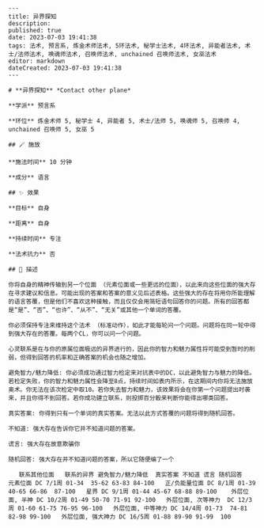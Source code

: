 
    ---
    title: 异界探知
    description: 
    published: true
    date: 2023-07-03 19:41:38
    tags: 法术, 预言系, 炼金术师法术, 5环法术, 秘学士法术, 4环法术, 异能者法术, 术士/法师法术, 唤魂师法术, 召唤师法术, unchained 召唤师法术, 女巫法术
    editor: markdown
    dateCreated: 2023-07-03 19:41:38
    ---

    # **异界探知** *Contact other plane*

    **学派** 预言系 

    **环位** 炼金术师 5, 秘学士 4, 异能者 5, 术士/法师 5, 唤魂师 5, 召唤师 4, unchained 召唤师 5, 女巫 5

    ## 🪄 施放

    **施法时间** 10 分钟

    **成分** 语言

    ## ✨ 效果 

    **目标** 自身 

    **距离** 自身  

    **持续时间** 专注 

    **法术抗力** 否

    ## 📖 描述

    你将自身的精神传输到另一个位面 （元素位面或一些更远的位面），以此来向这些位面的强大存在寻求建议和信息。可能出现的答案和答案的意义见后述表格。这些强大的存在将用你所能理解的语言答覆，但是他们不喜欢这种接触，而且仅仅会用简短语句回答你的问题。所有的回答都是“是”、“否”、“也许”、“从不”、“无关”或其他一个单词的答覆。

    你必须保持专注来维持这个法术 （标准动作），如此才能每轮问一个问题。问题将在同一轮中得到强大存在的答覆。每两个CL，你可以问一个问题。

    心灵联系是在与你的原属位面极远的异界进行的，因此你的智力和魅力属性将可能受到暂时的削弱，但得到回答的机率和正确答案的机会也随之增加。

    避免智力/魅力降低: 你必须成功通过智力检定来对抗表中的DC，以此避免智力与魅力的降低。若检定失败，你的智力和魅力属性会降至8点，持续时间如表内所示，在这期间内你将无法施放奥术。你无法在该次检定中取10。若你失去智力和魅力，该效果将会在你第一个问题提出时袭来，并且你得不到回答。若你成功建立联系，则投掷百分骰来判断你能得出哪类回答。

    真实答案: 你得到只有一个单词的真实答案。无法以此方式答覆的问题将得到随机回答。

    不知道: 强大存在告诉你它并不知道问题的答案。

    谎言: 强大存在故意欺骗你

    随机回答: 强大存在并不知道问题的答案，所以它随便编了一个

       联系其他位面   联系的异界 避免智力/魅力降低  真实答案 不知道 谎言 随机回答   元素位面 DC 7/1周 01-34  35-62 63-83 84-100   正/负能量位面 DC 8/1周 01-39 40-65 66-86  87-100   星界 DC 9/1周 01-44 45-67 68-88 89-100    外层位面, 半神 DC 10/2周 01-49 50-70 71-91 92-100   外层位面, 次等神力  DC 12/3周 01-60 61-75 76-95 96-100   外层位面, 中等神力 DC 14/4周 01-73  74-81 82-98 99-100   外层位面, 强大神力 DC 16/5周 01-88 89-90 91-99  100  
    